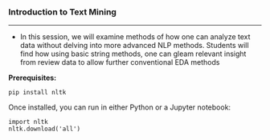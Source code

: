 ### Introduction to Text Mining
<hr> 

- In this session, we will examine methods of how one can analyze text data without delving into more advanced NLP methods. Students will find how using basic string methods, one can gleam relevant insight from review data to allow further conventional EDA methods

**Prerequisites:**

`pip install nltk`

Once installed, you can run in either Python or a Jupyter notebook:
```
import nltk
nltk.download('all')
```